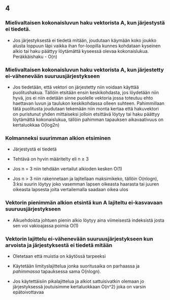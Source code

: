 ## 4

### Mielivaltaisen kokonaisluvun haku vektorista A, kun järjestystä ei tiedetä.

 * Jos järjestyksestä ei tiedetä mitään, joudutaan käymään koko joukko alusta loppuun läpi vaikka ihan for-loopilla kunnes kohdataan kyseinen alkio tai haku päättyy löytämättä kyseessä olevaa kokonaislukua. Peräkkäishaku - O(n)

 ### Mielivaltaisen kokonaisluvun haku vektorista A, kun järjestetty ei-vähenevään suuruusjärjestykseen

 * Jos tiedetään, että vektori on järjestetty niin voidaan käyttää puolitushakua. Tällöin etsitään ensin keskikohdasta, jos löydetään niin hyvä, jos ei niin edetään sinne puolelle vektoria jossa toteutuu ehto haettavan luvun ja taulukon keskikohdassa olleen suhteen. Pahimmillaan tätä puolitusta joudutaan tekemään niin monta kertaa että hakuvektori on puristunut yhden mittaiseksi jolloin etsittävä löytyy tai haku päättyy löytämättä kokonaislukua, tällöin pahimman tapauksen aikavaativuus on kertaluokkaa O(log2n)

### Kolmanneksi suurimman alkion etsiminen
* Järjestystä ei tiedetä
* Tehtävä on hyvin määritelty eli n ≥ 3

* Jos n = 3 niin tehdään vertailut alkioden kesken O(1)

* Jos n > 3 niin rakennetaan ja lajitellaan maksimikeko, tällöin O(nlogn), 3:ksi suurin löytyy joko vasemman lapsen oikeasta haarasta tai juuren oikeasta lapsesta joita vertailemalla saadaan oikea ulos

### Vektorin pienimmän alkion etsintä kun A lajiteltu ei-kasvavaan suuruusjärjestykseen

* Alkuehdoista johtuen pienin alkio löytyy aina viimeisestä indeksistä josta sen voi vakioajassa poimia O(1)

### Vektorin lajittelu ei-vähenevään suuruusjärjestykseen kun arvoista ja järjestyksestä ei tiedetä mitään

* Oletetaan että muistia on käytössä tarpeeksi

* Käytetään limityslajittelua jonka suoritusaika on parhaassa ja _pahimmassa_ tapauksessa sama O(nlogn). 

* Jos käytettäisiin pikalajittelua ja alkiot sattuisivatkin olemaan jo järjestyksessä joutuisimme kertaluokkaan O(n^2) joka on varsin epätoivottavaa